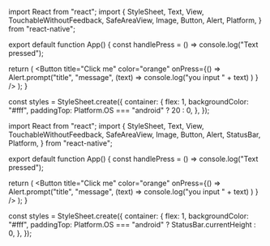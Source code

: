 import React from "react";
import {
StyleSheet,
Text,
View,
TouchableWithoutFeedback,
SafeAreaView,
Image,
Button,
Alert,
Platform,
} from "react-native";

export default function App() {
const handlePress = () => console.log("Text pressed");

return (
<SafeAreaView style={styles.container}>
<Button
title="Click me"
color="orange"
onPress={() =>
Alert.prompt("title", "message", (text) =>
console.log("you input " + text)
)
}
/>
</SafeAreaView>
);
}

const styles = StyleSheet.create({
container: {
flex: 1,
backgroundColor: "#fff",
paddingTop: Platform.OS === "android" ? 20 : 0,
},
});

import React from "react";
import {
StyleSheet,
Text,
View,
TouchableWithoutFeedback,
SafeAreaView,
Image,
Button,
Alert,
StatusBar,
Platform,
} from "react-native";

export default function App() {
const handlePress = () => console.log("Text pressed");

return (
<SafeAreaView style={styles.container}>
<Button
title="Click me"
color="orange"
onPress={() =>
Alert.prompt("title", "message", (text) =>
console.log("you input " + text)
)
}
/>
</SafeAreaView>
);
}

const styles = StyleSheet.create({
container: {
flex: 1,
backgroundColor: "#fff",
paddingTop: Platform.OS === "android" ? StatusBar.currentHeight : 0,
},
});

